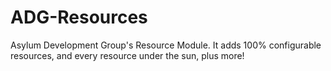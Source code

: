 # ADG-Resources
Asylum Development Group's Resource Module. It adds 100% configurable resources, and every resource under the sun, plus more!
